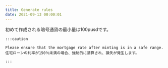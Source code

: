```yaml
---
title: Generate rules
date: 2021-09-13 00:00:01
---
```


初めて作成される暗号通貨の最小量は100pusdです。

````mdx-code-block
:::caution

Please ensure that the mortgage rate after minting is in a safe range. 住宅ローンの利率が150％未満の場合、強制的に清算され、損失が発生します。

:::
````